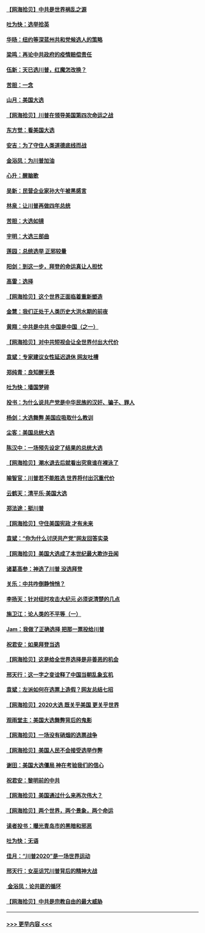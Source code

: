 #### [【网海拾贝】中共是世界祸乱之源](../pages/nsc993/n12555353.md?t=11171802) 
#### [吐为快：选举拾英](../pages/nsc993/n12555041.md?t=11171802) 
#### [华旸：纽约等深蓝州共和党候选人的策略](../pages/nsc993/n12554309.md?t=11171802) 
#### [梁鸣：再论中共政府的疫情赔偿责任](../pages/nsc993/n12553012.md?t=11171802) 
#### [伍新：天已选川普，红魔怎改换？](../pages/nsc993/n12552970.md?t=11171802) 
#### [苦胆：一念](../pages/nsc993/n12552957.md?t=11171802) 
#### [山月：美国大选](../pages/nsc993/n12552446.md?t=11171802) 
#### [【网海拾贝】川普在领导美国第四次命运之战](../pages/nsc993/n12551973.md?t=11171802) 
#### [东方觉：看美国大选](../pages/nsc993/n12551647.md?t=11171802) 
#### [安吉：为了守住人类道德底线而战](../pages/nsc993/n12551111.md?t=11171802) 
#### [金浴凤：为川普加油](../pages/nsc993/n12551085.md?t=11171802) 
#### [心升：醒脑歌](../pages/nsc993/n12550984.md?t=11171802) 
#### [吴新：民营企业家孙大午被黑感言](../pages/nsc993/n12550656.md?t=11171802) 
#### [林泉：让川普再做四年总统](../pages/nsc993/n12550640.md?t=11171802) 
#### [苦胆：大选如镜](../pages/nsc993/n12550630.md?t=11171802) 
#### [宇明：大选三部曲](../pages/nsc993/n12550603.md?t=11171802) 
#### [莲园：总统选举 正邪较量](../pages/nsc993/n12550594.md?t=11171802) 
#### [阳剑：到这一步，拜登的命运真让人担忧](../pages/nsc993/n12549093.md?t=11171802) 
#### [高雷：选择](../pages/nsc993/n12549087.md?t=11171802) 
#### [【网海拾贝】这个世界正面临着重新塑造](../pages/nsc993/n12548326.md?t=11171802) 
#### [金慧：我们正处于人类历史大洪水期的前夜](../pages/nsc993/n12547914.md?t=11171802) 
#### [黄翔：中共是中共 中国是中国（之一）](../pages/nsc993/n12547576.md?t=11171802) 
#### [【网海拾贝】对中共短视会让全世界付出大代价](../pages/nsc993/n12546043.md?t=11171802) 
#### [袁斌：专家建议女性延迟退休 网友吐槽](../pages/nsc993/n12545424.md?t=11171802) 
#### [郑纯青：良知醒无畏](../pages/nsc993/n12545394.md?t=11171802) 
#### [吐为快：墙国梦碎](../pages/nsc993/n12545309.md?t=11171802) 
#### [投书：为什么说共产党是中华民族的汉奸、骗子、罪人](../pages/nsc993/n12545089.md?t=11171802) 
#### [杨剑：大选舞弊 美国应吸取什么教训](../pages/nsc993/n12543937.md?t=11171802) 
#### [尘客：美国总统大选](../pages/nsc993/n12543828.md?t=11171802) 
#### [陈汉中：一场预先设定了结果的总统大选](../pages/nsc993/n12543564.md?t=11171802) 
#### [【网海拾贝】潮水退去后就看出究竟谁在裸泳了](../pages/nsc993/n12543321.md?t=11171802) 
#### [喻智官：川普若不能胜选 世界将付出沉重代价](../pages/nsc993/n12541352.md?t=11171802) 
#### [云鹤天：清平乐‧美国大选](../pages/nsc993/n12540916.md?t=11171802) 
#### [郑法途：挺川普](../pages/nsc993/n12540898.md?t=11171802) 
#### [【网海拾贝】守住美国宪政 才有未来](../pages/nsc993/n12540423.md?t=11171802) 
#### [袁斌：“你为什么讨厌共产党”网友回答实录](../pages/nsc993/n12540208.md?t=11171802) 
#### [【网海拾贝】美国大选成了本世纪最大欺诈丑闻](../pages/nsc993/n12538029.md?t=11171802) 
#### [诸葛高参：神选了川普 没选拜登](../pages/nsc993/n12537664.md?t=11171802) 
#### [关乐：中共咋倒静悄悄？](../pages/nsc993/n12537615.md?t=11171802) 
#### [李扬天：针对纽时攻击大纪元 必须说清楚的几点](../pages/nsc993/n12536001.md?t=11171802) 
#### [施卫江：论人类的不平等（一）](../pages/nsc993/n12535700.md?t=11171802) 
#### [Jam：我做了正确选择 把那一票投给川普](../pages/nsc993/n12535743.md?t=11171802) 
#### [祝君安：如果拜登当选](../pages/nsc993/n12535726.md?t=11171802) 
#### [【网海拾贝】这是给全世界选择是非善恶的机会](../pages/nsc993/n12535061.md?t=11171802) 
#### [邢天行：这一字之变诠释了中国当朝乱象玄机](../pages/nsc993/n12533446.md?t=11171802) 
#### [袁斌：左派如何在选票上造假？网友总结七招](../pages/nsc993/n12533180.md?t=11171802) 
#### [【网海拾贝】2020大选 既关乎美国 更关乎世界](../pages/nsc993/n12533161.md?t=11171802) 
#### [观雨堂主：美国大选舞弊背后的鬼影](../pages/nsc993/n12533153.md?t=11171802) 
#### [【网海拾贝】一场没有硝烟的选票战争](../pages/nsc993/n12531883.md?t=11171802) 
#### [【网海拾贝】美国人民不会接受选举作弊](../pages/nsc993/n12528850.md?t=11171802) 
#### [谢田：美国大选僵局 神在考验我们的信心](../pages/nsc993/n12527932.md?t=11171802) 
#### [祝君安：黎明前的中共](../pages/nsc993/n12524071.md?t=11171802) 
#### [【网海拾贝】美国通过什么来再次伟大？](../pages/nsc993/n12523844.md?t=11171802) 
#### [【网海拾贝】两个世界，两个景象，两个命运](../pages/nsc993/n12521419.md?t=11171802) 
#### [读者投书：曝光青岛市的黑暗和邪恶](../pages/nsc993/n12520988.md?t=11171802) 
#### [吐为快：无语](../pages/nsc993/n12518588.md?t=11171802) 
#### [佳月：“川普2020”是一场世界运动](../pages/nsc993/n12518581.md?t=11171802) 
#### [邢天行：女巫诅咒川普背后的精神大战](../pages/nsc993/n12517257.md?t=11171802) 
#### [ 金浴凤：论共匪的循环](../pages/nsc993/n12517133.md?t=11171802) 
#### [【网海拾贝】中共是宗教自由的最大威胁](../pages/nsc993/n12516879.md?t=11171802) 

----
#### [ >>> 更早内容 <<< ](../indexes/nsc993-earlier.md)
